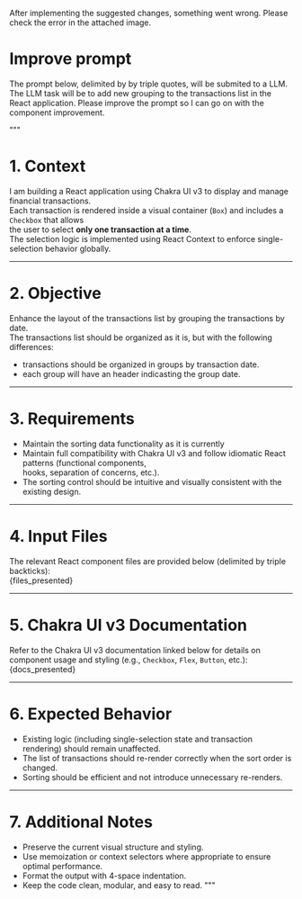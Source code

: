 After implementing the suggested changes, something went wrong.
Please check the error in the attached image.



# Improve prompt

The prompt below, delimited by by triple quotes, will be submited to a LLM.
The LLM task will be to add new grouping to the transactions list in the React application.
Please improve the prompt so I can go on with the component improvement.

"""
# 1. Context

I am building a React application using Chakra UI v3 to display and manage financial transactions. \
Each transaction is rendered inside a visual container (`Box`) and includes a `Checkbox` that allows \
the user to select **only one transaction at a time**. \
The selection logic is implemented using React Context to enforce single-selection behavior globally.

---

# 2. Objective

Enhance the layout of the transactions list by grouping the transactions by date. \
The transactions list should be organized as it is, but with the following differences:

- transactions should be organized in groups by transaction date.
- each group will have an header indicasting the group date.

---

# 3. Requirements

- Maintain the sorting data functionality as it is currently
- Maintain full compatibility with Chakra UI v3 and follow idiomatic React patterns (functional components, \
hooks, separation of concerns, etc.).
- The sorting control should be intuitive and visually consistent with the existing design.

---

# 4. Input Files

The relevant React component files are provided below (delimited by triple backticks):  
{files_presented}

---

# 5. Chakra UI v3 Documentation

Refer to the Chakra UI v3 documentation linked below for details on component usage and styling (e.g., `Checkbox`, `Flex`, `Button`, etc.):  
{docs_presented}

---

# 6. Expected Behavior

- Existing logic (including single-selection state and transaction rendering) should remain unaffected.
- The list of transactions should re-render correctly when the sort order is changed.
- Sorting should be efficient and not introduce unnecessary re-renders.

---

# 7. Additional Notes

- Preserve the current visual structure and styling.
- Use memoization or context selectors where appropriate to ensure optimal performance.
- Format the output with 4-space indentation.
- Keep the code clean, modular, and easy to read.
"""